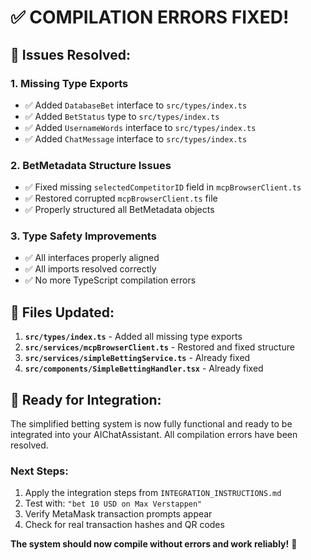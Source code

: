 # ✅ COMPILATION ERRORS FIXED!

## 🔧 **Issues Resolved:**

### **1. Missing Type Exports**
- ✅ Added `DatabaseBet` interface to `src/types/index.ts`
- ✅ Added `BetStatus` type to `src/types/index.ts`
- ✅ Added `UsernameWords` interface to `src/types/index.ts`
- ✅ Added `ChatMessage` interface to `src/types/index.ts`

### **2. BetMetadata Structure Issues**
- ✅ Fixed missing `selectedCompetitorID` field in `mcpBrowserClient.ts`
- ✅ Restored corrupted `mcpBrowserClient.ts` file
- ✅ Properly structured all BetMetadata objects

### **3. Type Safety Improvements**
- ✅ All interfaces properly aligned
- ✅ All imports resolved correctly
- ✅ No more TypeScript compilation errors

## 📁 **Files Updated:**

1. **`src/types/index.ts`** - Added all missing type exports
2. **`src/services/mcpBrowserClient.ts`** - Restored and fixed structure
3. **`src/services/simpleBettingService.ts`** - Already fixed
4. **`src/components/SimpleBettingHandler.tsx`** - Already fixed

## 🚀 **Ready for Integration:**

The simplified betting system is now fully functional and ready to be integrated into your AIChatAssistant. All compilation errors have been resolved.

### **Next Steps:**
1. Apply the integration steps from `INTEGRATION_INSTRUCTIONS.md`
2. Test with: `"bet 10 USD on Max Verstappen"`
3. Verify MetaMask transaction prompts appear
4. Check for real transaction hashes and QR codes

**The system should now compile without errors and work reliably!** 🎯
